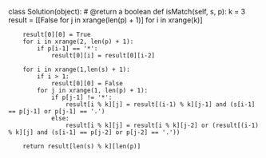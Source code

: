 class Solution(object):
    # @return a boolean
    def isMatch(self, s, p):
        k = 3
        result = [[False for j in xrange(len(p) + 1)] for i in xrange(k)]

        result[0][0] = True
        for i in xrange(2, len(p) + 1):
            if p[i-1] == '*':
                result[0][i] = result[0][i-2]

        for i in xrange(1,len(s) + 1):
            if i > 1:
                result[0][0] = False
            for j in xrange(1, len(p) + 1):
                if p[j-1] != '*':
                    result[i % k][j] = result[(i-1) % k][j-1] and (s[i-1] == p[j-1] or p[j-1] == '.')
                else:
                    result[i % k][j] = result[i % k][j-2] or (result[(i-1) % k][j] and (s[i-1] == p[j-2] or p[j-2] == '.'))

        return result[len(s) % k][len(p)]

